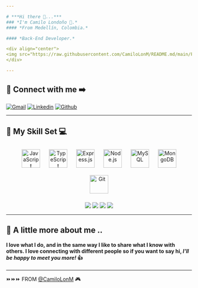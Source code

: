 ```yaml
---

# ***Hi there 👋...***  
### *I'm Camilo Londoño 🚀.*
#### *From Medellín, Colombia.*

#### *Back-End Developer.*

<div align="center">
<img src="https://raw.githubusercontent.com/CamiloLonM/README.md/main/Foto-cv.jpg" align="center" height="300" width="250" />
</div>  

---
```

## 🚩 Connect with me ➡️ 

[![Gmail](https://img.shields.io/badge/Gmail-D14836?style=for-the-badge&logo=gmail&logoColor=white)](mailto:cl.mon9566@gmail.com) 
[![Linkedin](https://img.shields.io/badge/LinkedIn-0077B5?style=for-the-badge&logo=linkedin&logoColor=white)](https://www.linkedin.com/in/camilo-londoño-monsalve/) 
[![Github](https://img.shields.io/badge/GitHub-100000?style=for-the-badge&logo=github&logoColor=white)](https://github.com/CamiloLonM)

---
## 🚩 My Skill Set 💻

<div align="center"> 
<a href="https://www.javascript.com/" target="_blank"><img style="margin: 10px" src="https://profilinator.rishav.dev/skills-assets/javascript-original.svg" alt="JavaScript" height="50" /></a>   
<a href="https://www.typescriptlang.org/" target="_blank"><img style="margin: 10px" src="https://profilinator.rishav.dev/skills-assets/typescript-original.svg" alt="TypeScript" height="50" /></a>    
<a href="https://expressjs.com/" target="_blank"><img style="margin: 10px" src="https://profilinator.rishav.dev/skills-assets/express-original-wordmark.svg" alt="Express.js" height="50" /></a>   
<a href="https://nodejs.org/" target="_blank"><img style="margin: 10px" src="https://profilinator.rishav.dev/skills-assets/nodejs-original-wordmark.svg" alt="Node.js" height="50" /></a>   
<a href="https://www.mysql.com/" target="_blank"><img style="margin: 10px" src="https://profilinator.rishav.dev/skills-assets/mysql-original-wordmark.svg" alt="MySQL" height="50" /></a>   
<a href="https://www.mongodb.com/" target="_blank"><img style="margin: 10px" src="https://profilinator.rishav.dev/skills-assets/mongodb-original-wordmark.svg" alt="MongoDB" height="50" /></a>    
<a href="https://github.com/" target="_blank"><img style="margin: 10px" src="https://profilinator.rishav.dev/skills-assets/git-scm-icon.svg" alt="Git" height="50" /></a>
<p align='center'>
<img src="http://img.shields.io/badge/-VS%20Code-007ACC?style=flat&logo=visual%20studio%20code&logoColor=white">
<img src="http://img.shields.io/badge/-Git-F1502F?style=flat&logo=git&logoColor=FFFFFF">
<img src="http://img.shields.io/badge/-Github-000000?style=flat&logo=github&logoColor=FFFFFF">  
<img src="http://img.shields.io/badge/-Heroku-430098?style=flat&logo=heroku&logoColor=white">
</p>
</div>

---
## 🤘 A little more about me ..


#### **I love what I do, and in the same way I like to share what I know with others. I love connecting with different people so if you want to say hi, _I'll be happy        to  meet you more!_** 👍

---
⏩⏩⏩ FROM [@CamiloLonM](https://github.com/CamiloLonM) 🎮


